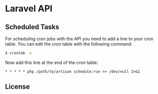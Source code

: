 # Laravel API

## Scheduled Tasks

For scheduling cron jobs with the API you need to add a line to your cron table.
You can edit the cron table with the following command:

```bash
$ crontab -e
```

Now add this line at the end of the cron table:

```
* * * * * php /path/to/artisan schedule:run >> /dev/null 2>&1
```

## License
